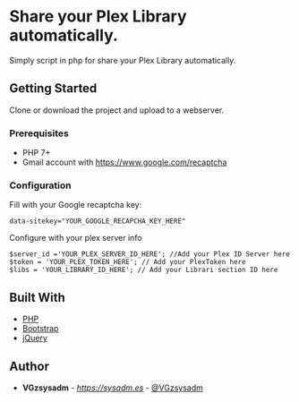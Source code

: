 # Share your Plex Library automatically.

Simply script in php for share your Plex Library automatically.

## Getting Started

Clone or download the project and upload to a webserver.

### Prerequisites

* PHP 7+
* Gmail account with https://www.google.com/recaptcha 

### Configuration

Fill with your Google recaptcha key:
```
data-sitekey="YOUR_GOOGLE_RECAPCHA_KEY_HERE"
```
Configure with your plex server info
```
$server_id ='YOUR_PLEX_SERVER_ID_HERE'; //Add your Plex ID Server here
$token = 'YOUR_PLEX_TOKEN_HERE'; // Add your PlexToken here
$libs = 'YOUR_LIBRARY_ID_HERE'; // Add your Librari section ID here
```

## Built With

* [PHP](http://php.net/)
* [Bootstrap](https://getbootstrap.com/docs/4.1/getting-started/introduction/)
* [jQuery](https://jquery.com/)

## Author

* **VGzsysadm** - *https://sysadm.es* - [@VGzsysadm](https://github.com/VGzsysadm)


